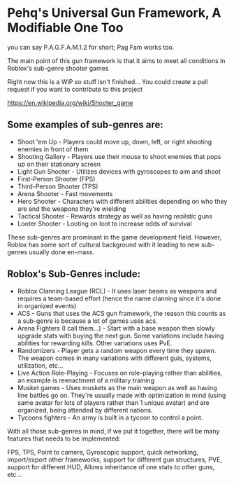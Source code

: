 # Pehq's Universal Gun Framework, A Modifiable One Too

you can say P.A.G.F.A.M.1.2 for short; Pag Fam works too.

The main point of this gun framework is that it aims to meet all conditions in Roblox's sub-genre shooter games

Right now this is a WIP so stuff isn't finished... You could create a pull request if you want to contribute to this project

https://en.wikipedia.org/wiki/Shooter_game
## Some examples of sub-genres are:

+ Shoot 'em Up - Players could move up, down, left, or right shooting enemies in front of them
+ Shooting Gallery - Players use their mouse to shoot enemies that pops up on their stationary screen
+ Light Gun Shooter - Utilizes devices with gyroscopes to aim and shoot
+ First-Person Shooter (FPS)
+ Third-Person Shooter (TPS)
+ Arena Shooter - Fast movements
+ Hero Shooter - Characters with different abilities depending on who they are and the weapons they're wielding
+ Tactical Shooter - Rewards strategy as well as having *realistic* guns
+ Looter Shooter - Looting on loot to increase odds of survival

These sub-genres are prominant in the game development field. However, Roblox has some sort of cultural background with it leading to new sub-genres usually done en-mass.

## Roblox's Sub-Genres include:
+ Roblox Clanning League (RCL) - It uses laser beams as weapons and requires a team-based effort (hence the name clanning since it's done in organized events)
+ ACS - Guns that uses the ACS gun framework, the reason this counts as a sub-genre is because a lot of games uses acs.
+ Arena Fighters (I call them...) - Start with a base weapon then slowly upgrade stats with buying the next gun. Some variations include having abilities for rewarding kills. Other variations uses PvE.
+ Randomizers - Player gets a random weapon every time they spawn. The weapon comes in many variations with different guis, systems, utilization, etc...
+ Live Action Role-Playing - Focuses on role-playing rather than abilities, an example is reenactment of a military training
+ Musket games - Uses muskets as the main weapon as well as having line battles go on. They're usually made with optimization in mind (using same avatar for lots of players rather than 1 unique avatar) and are organized, being attended by different nations.
+ Tycoons fighters - An army is built in a tycoon to control a point.

With all those sub-genres in mind, if we put it together, there will be many features that needs to be implemented:

FPS, TPS, Point to camera, Gyroscopic support, quick networking, import/export other frameworks, support for different gun structures, PVE, support for different HUD, Allows inheritance of one stats to other guns, etc...
